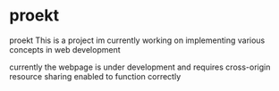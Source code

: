 # proekt
proekt
This is a project im currently working on implementing various concepts in web development 


currently the webpage is under development and requires cross-origin resource sharing enabled to function correctly 
